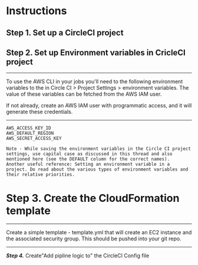 # Instructions

## Step 1. Set up a CircleCI project

## Step 2. Set up Environment variables in CricleCI project

***
To use the AWS CLI in your jobs you'll need to the following environment variables to the in Circle CI > Project Settings > environment variables. The value of these variables can be fetched from the AWS IAM user.

If not already, create an AWS IAM user with programmatic access, and it will generate these credentials.
***

```
AWS_ACCESS_KEY_ID
AWS_DEFAULT_REGION
AWS_SECRET_ACCESS_KEY
```
```
Note - While saving the environment variables in the Circle CI project settings, use capital case as discussed in this thread and also mentioned here (see the DEFAULT column for the correct names).
Another useful reference: Setting an environment variable in a project. Do read about the various types of environment variables and their relative priorities.
```


# Step 3. Create the CloudFormation template

***
Create a simple template - template.yml that will create an EC2 instance and the associated security group. This should be pushed into your git repo.
***

***Step 4.*** Create"Add pipline logic to" the CircleCI Config file
